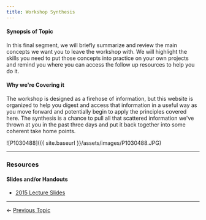 ```yaml
---
title: Workshop Synthesis
---
```


#### Synopsis of Topic

In this final segment, we will briefly summarize and review the main concepts we want you to leave the workshop with. We will highlight the skills you need to put those concepts into practice on your own projects and remind you where you can access the follow up resources to help you do it. 

#### Why we're Covering it

The workshop is designed as a firehose of information, but this website is organized to help you digest and access that information in a useful way as you move forward and potentially begin to apply the principles covered here. The synthesis is a chance to pull all that scattered information we've thrown at you in the past three days and put it back together into some coherent take home points. 

![P1030488]({{ site.baseurl }}/assets/images/P1030488.JPG)

------

### Resources

#### Slides and/or Handouts

- [2015 Lecture Slides](http://etalweb.joewheaton.org/etal_workshops/GCD/2015_USU/Y_CourseSyntesis.pdf)

------

← [Previous Topic](http://gcdworkshop.joewheaton.org/workshop-topics/versions/3-day-workshop/3-Day3/w-OtherTopics)